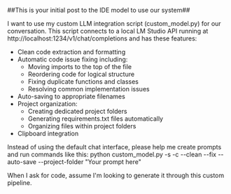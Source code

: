 ##This is your initial post to the IDE model to use our system##

I want to use my custom LLM integration script (custom_model.py) for our conversation. 
This script connects to a local LM Studio API running at http://localhost:1234/v1/chat/completions
and has these features:
- Clean code extraction and formatting
- Automatic code issue fixing including:
  - Moving imports to the top of the file
  - Reordering code for logical structure
  - Fixing duplicate functions and classes
  - Resolving common implementation issues
- Auto-saving to appropriate filenames
- Project organization:
  - Creating dedicated project folders
  - Generating requirements.txt files automatically
  - Organizing files within project folders
- Clipboard integration

Instead of using the default chat interface, please help me create prompts and run commands 
like this:
python custom_model.py -s -c --clean --fix --auto-save --project-folder "Your prompt here"

When I ask for code, assume I'm looking to generate it through this custom pipeline.
